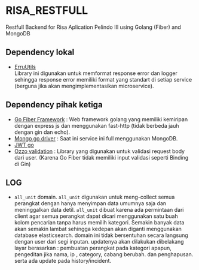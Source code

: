 # RISA_RESTFULL

Restfull Backend for Risa Aplication Pelindo III using Golang (Fiber) and MongoDB

## Dependency lokal

- [ErruUtils](https://github.com/muchlist/erru_utils_go/)  
  Library ini digunakan untuk memformat response error dan logger sehingga response error memiliki format yang standart
  di setiap service (berguna jika akan mengimplementasikan microservice).

## Dependency pihak ketiga

- [Go Fiber Framework](https://github.com/gofiber/fiber/) : Web framework golang yang memiliki kemiripan dengan express
  js dan menggunakan fast-http (tidak berbeda jauh dengan gin dan echo).
- [Mongo go driver](https://go.mongodb.org/mongo-driver/) : Saat ini service ini full menggunakan MongoDB.
- [JWT go](https://github.com/dgrijalva/jwt-go/)
- [Ozzo validation](https://github.com/go-ozzo/ozzo-validation/) : Library yang digunakan untuk validasi request body
  dari user. (Karena Go Fiber tidak memiliki input validasi seperti Binding di Gin)

## LOG

- `all_unit` domain. `all_unit` digunakan untuk meng-collect semua perangkat dengan hanya menyimpan data umumnya saja
  dan meninggalkan data detil.
  `all_unit` dibuat karena ada permintaan dari client agar semua perangkat dapat dicari menggunakan satu buah kolom
  pencarian tanpa harus memilih kategori. Semakin banyak data akan semakin lambat sehingga kedepan akan diganti
  menggunakan database elasticsearch. domain ini tidak bersentuhan secara langsung dengan user dari segi inputan.
  updatenya akan dilakukan dibelakang layar berasarkan : pembuatan perangkat pada kategori apapun, pengeditan jika nama,
  ip , category, cabang berubah. dan penghapusan. serta ada update pada history/incident.